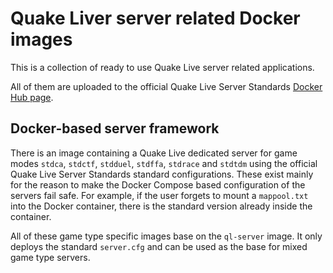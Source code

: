 # Quake Liver server related Docker images

This is a collection of ready to use Quake Live server related applications.

All of them are uploaded to the official Quake Live Server Standards [Docker Hub page](https://hub.docker.com/u/quakeliveserverstandards).

## Docker-based server framework

There is an image containing a Quake Live dedicated server for game modes `stdca`, `stdctf`, `stdduel`, `stdffa`, `stdrace` and `stdtdm` using the official Quake Live Server Standards standard configurations. These exist mainly for the reason to make the Docker Compose based configuration of the servers fail safe. For example, if the user forgets to mount a `mappool.txt` into the Docker container, there is the standard version already inside the container.

All of these game type specific images base on the `ql-server` image. It only deploys the standard `server.cfg` and can be used as the base for mixed game type servers.
